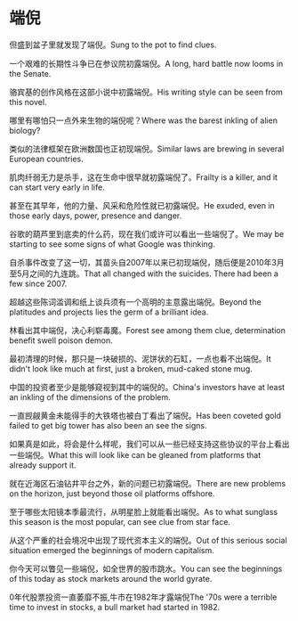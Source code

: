 # 端倪

<p><span class="chinese">但盛到盆子里就发现了端倪。</span><span class="english">Sung to the pot to find clues.</span></p>

<p><span class="chinese">一个艰难的长期性斗争已在参议院初露端倪。</span><span class="english">A long, hard battle now looms in the Senate.</span></p>

<p><span class="chinese">骆宾基的创作风格在这部小说中初露端倪。</span><span class="english">His writing style can be seen from this novel.</span></p>

<p><span class="chinese">哪里有哪怕只一点外来生物的端倪呢？</span><span class="english">Where was the barest inkling of alien biology?</span></p>

<p><span class="chinese">类似的法律框架在欧洲数国也正初现端倪。</span><span class="english">Similar laws are brewing in several European countries.</span></p>

<p><span class="chinese">肌肉纤弱无力是杀手，这在生命中很早就初露端倪了。</span><span class="english">Frailty is a killer, and it can start very early in life.</span></p>

<p><span class="chinese">甚至在其早年，他的力量、风采和危险性就已初露端倪。</span><span class="english">He exuded, even in those early days, power, presence and danger.</span></p>

<p><span class="chinese">谷歌的葫芦里到底卖的什么药，现在我们或许可以看出一些端倪了。</span><span class="english">We may be starting to see some signs of what Google was thinking.</span></p>

<p><span class="chinese">自杀事件改变了这一切，其苗头自2007年以来已初现端倪，随后便是2010年3月至5月之间的九连跳。</span><span class="english">That all changed with the suicides. There had been a few since 2007.</span></p>

<p><span class="chinese">超越这些陈词滥调和纸上谈兵须有一个高明的主意露出端倪。</span><span class="english">Beyond the platitudes and projects lies the germ of a brilliant idea.</span></p>

<p><span class="chinese">林看出其中端倪，决心利崭毒魔。</span><span class="english">Forest see among them clue, determination benefit swell poison demon.</span></p>

<p><span class="chinese">最初清理的时候，那只是一块破损的、泥饼状的石缸，一点也看不出端倪。</span><span class="english">It didn't look like much at first, just a broken, mud-caked stone mug.</span></p>

<p><span class="chinese">中国的投资者至少是能够窥视到其中的端倪的。</span><span class="english">China's investors have at least an inkling of the dimensions of the problem.</span></p>

<p><span class="chinese">一直觊觎黄金未能得手的大铁塔也被白丁看出了端倪。</span><span class="english">Has been coveted gold failed to get big tower has also been an see the signs.</span></p>

<p><span class="chinese">如果真是如此，将会是什么样呢，我们可以从一些已经支持这些协议的平台上看出一些端倪。</span><span class="english">What this will look like can be gleaned from platforms that already support it.</span></p>

<p><span class="chinese">就在近海区石油钻井平台之外，新的问题已初露端倪。</span><span class="english">There are new problems on the horizon, just beyond those oil platforms offshore.</span></p>

<p><span class="chinese">至于哪些太阳镜本季最流行，从明星脸上就能看出端倪。</span><span class="english">As to what sunglass this season is the most popular, can see clue from star face.</span></p>

<p><span class="chinese">从这个严重的社会境况中出现了现代资本主义的端倪。</span><span class="english">Out of this serious social situation emerged the beginnings of modern capitalism.</span></p>

<p><span class="chinese">你今天可以瞥见一些端倪，如全世界的股市跳水。</span><span class="english">You can see the beginnings of this today as stock markets around the world gyrate.</span></p>

<p><span class="chinese">0年代股票投资一直萎靡不振,牛市在1982年才露端倪</span><span class="english">The '70s were a terrible time to invest in stocks, a bull market had started in 1982.</span></p>

